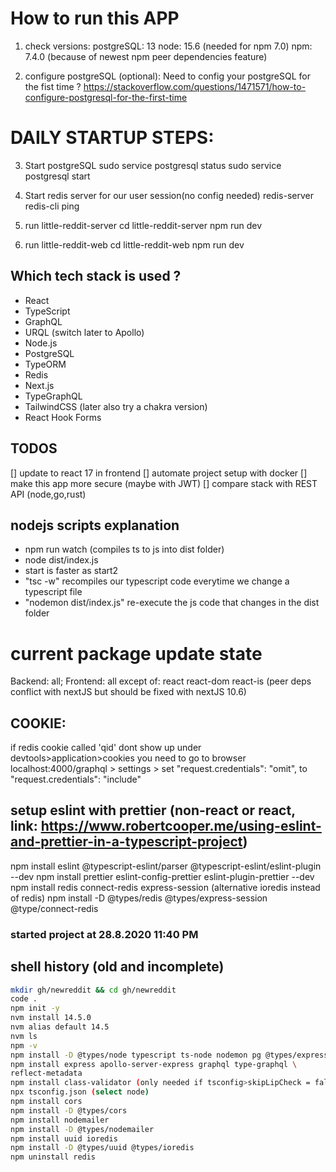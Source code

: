 # How to run this APP

1. check versions:
postgreSQL: 13 
node: 15.6   (needed for npm 7.0)
npm: 7.4.0   (because of newest npm peer dependencies feature)

2. configure postgreSQL (optional):
Need to config your postgreSQL for the fist time ?
https://stackoverflow.com/questions/1471571/how-to-configure-postgresql-for-the-first-time

# DAILY STARTUP STEPS:

3. Start postgreSQL
sudo service postgresql status
sudo service postgresql start

4. Start redis server for our user session(no config needed)
redis-server
redis-cli ping

5. run little-reddit-server
cd little-reddit-server
npm run dev

6. run little-reddit-web
cd little-reddit-web
npm run dev

## Which tech stack is used ?

- React
- TypeScript
- GraphQL
- URQL (switch later to Apollo)
- Node.js
- PostgreSQL
- TypeORM
- Redis
- Next.js
- TypeGraphQL
- TailwindCSS (later also try a chakra version)
- React Hook Forms

## TODOS

[] update to react 17 in frontend
[] automate project setup with docker
[] make this app more secure (maybe with JWT)
[] compare stack with REST API (node,go,rust)

## nodejs scripts explanation

- npm run watch (compiles ts to js into dist folder)
- node dist/index.js
- start is faster as start2
- "tsc -w" recompiles our typescript code everytime we change a typescript file
- "nodemon dist/index.js" re-execute the js code that changes in the dist folder

# current package update state

Backend: all;
Frontend: all except of: react react-dom react-is (peer deps conflict with nextJS but should be fixed with nextJS 10.6)

## COOKIE:

 if redis cookie called 'qid' dont show up under devtools>application>cookies you need to go to browser localhost:4000/graphql > settings > set "request.credentials": "omit",  to "request.credentials": "include"

## setup eslint with prettier (non-react or react, link: <https://www.robertcooper.me/using-eslint-and-prettier-in-a-typescript-project>)

npm install eslint @typescript-eslint/parser @typescript-eslint/eslint-plugin --dev
npm install prettier eslint-config-prettier eslint-plugin-prettier --dev
npm install redis connect-redis express-session (alternative ioredis instead of redis)
npm install -D @types/redis @types/express-session @type/connect-redis

### started project at 28.8.2020 11:40 PM

## shell history (old and incomplete)

```bash
mkdir gh/newreddit && cd gh/newreddit
code .
npm init -y
nvm install 14.5.0
nvm alias default 14.5
nvm ls
npm -v
npm install -D @types/node typescript ts-node nodemon pg @types/express (alternative ts-node-dev instead of ts-node)
npm install express apollo-server-express graphql type-graphql \
reflect-metadata
npm install class-validator (only needed if tsconfig>skipLipCheck = false)
npx tsconfig.json (select node)
npm install cors
npm install -D @types/cors
npm install nodemailer
npm install -D @types/nodemailer
npm install uuid ioredis
npm install -D @types/uuid @types/ioredis
npm uninstall redis
```
